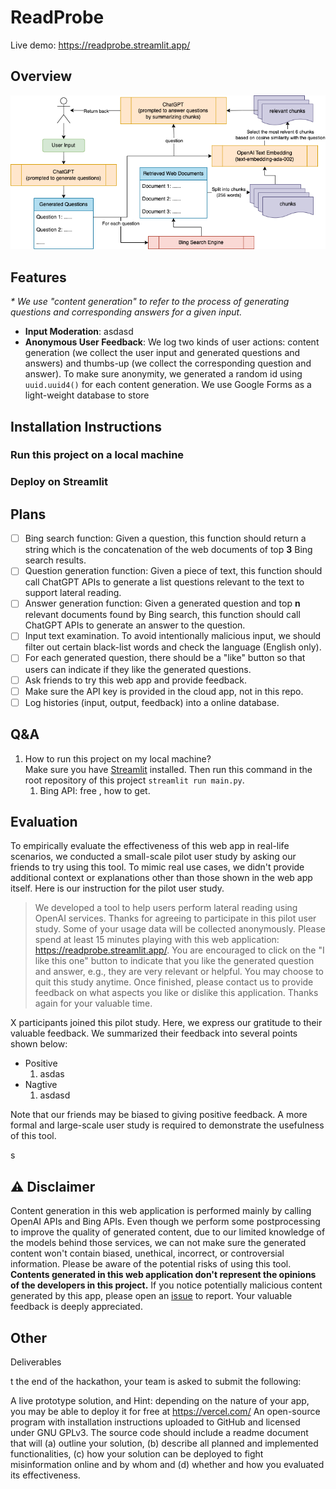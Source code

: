 # ReadProbe

Live demo: https://readprobe.streamlit.app/

## Overview

![Overview of how this tool works](/overview.png?raw=true "ReadProbe Design Overview")

## Features

*\* We use "content generation" to refer to the process of generating questions
and corresponding answers for a given input.*

- **Input Moderation**: asdasd
- **Anonymous User Feedback**: We log two kinds of user actions: 
content generation (we collect the user input and generated questions 
and answers) and thumbs-up (we collect the corresponding question and 
answer). To make sure anonymity, we generated a random id
using `uuid.uuid4()` for each content generation. 
We use Google Forms as a light-weight database
to store

## Installation Instructions
### Run this project on a local machine

### Deploy on Streamlit

## Plans
- [ ] Bing search function: Given a question, 
this function should return a string which is the concatenation of the web
documents of top **3** Bing search results.
- [ ] Question generation function: Given a piece of text, this function
should call ChatGPT APIs to generate a list questions relevant to the text
to support lateral reading.
- [ ] Answer generation function: Given a generated question and top **n**
relevant documents found by Bing search, this function should call ChatGPT
APIs to generate an answer to the question.
- [ ] Input text examination. To avoid intentionally malicious input,
we should filter out certain black-list words and check the language 
(English only).
- [ ] For each generated question, there should be a "like" button so that
users can indicate if they like the generated questions.
- [ ] Ask friends to try this web app and provide feedback.
- [ ] Make sure the API key is provided in the cloud app, not in this repo.
- [ ] Log histories (input, output, feedback) into a online database.

## Q&A
1. How to run this project on my local machine? \
Make sure you have [Streamlit](https://streamlit.io/) installed. 
Then run this command in the root repository of this project 
`streamlit run main.py`. 
   1. Bing API: free , how to get.


## Evaluation

To empirically evaluate the effectiveness of this web app in real-life scenarios,
we conducted a small-scale pilot user study by asking our friends to try using
this tool.
To mimic real use cases, we didn't provide additional context or explanations
other than those shown in the web app itself.
Here is our instruction for the pilot user study.
> We developed a tool to help users perform lateral reading 
> using OpenAI services. Thanks for agreeing to participate in
> this pilot user study. Some of your usage data will be collected 
> anonymously. Please spend at least 15 minutes playing with this web
> application: https://readprobe.streamlit.app/. 
> You are encouraged to click on the "I like this one" button to indicate
> that you like the generated question and answer, e.g., they are
> very relevant or helpful.
> You may choose to quit this study anytime.
> Once finished, please contact us to provide feedback on what aspects 
> you like or dislike this application. Thanks again for your valuable time.

X participants joined this pilot study. Here, we express our gratitude to
their valuable feedback. We summarized their feedback into several points
shown below:
- Positive
  1. asdas
- Nagtive
  1. asdasd

Note that our friends may be biased to giving positive feedback. 
A more formal and large-scale user study is required to demonstrate the 
usefulness of this tool.

s
## :warning: Disclaimer

Content generation in this web application is performed mainly by calling 
OpenAI APIs and Bing APIs. Even though we perform some postprocessing to 
improve the quality of generated content, due to our limited knowledge of 
the models behind those services, we can not make sure the generated 
content won't contain biased, unethical, incorrect, or controversial 
information. Please be aware of the potential risks of using this tool. 
**Contents generated in this web application don't represent the opinions of the
developers in this project.**
If you notice potentially malicious content generated by this app, 
please open an [issue](https://github.com/DakeZhang1998/ReadProbe/issues) 
to report. Your valuable feedback is deeply appreciated.

## Other

Deliverables

t the end of the hackathon, your team is asked to submit the following:

A live prototype solution, and
Hint: depending on the nature of your app, you may be able to deploy it for free at https://vercel.com/
An open-source program with installation instructions uploaded to GitHub and licensed under GNU GPLv3.
The source code should include a readme document that will (a) outline your solution, (b) describe all planned and implemented functionalities, (c) how your solution can be deployed to fight misinformation online and by whom and (d) whether and how you evaluated its effectiveness.
